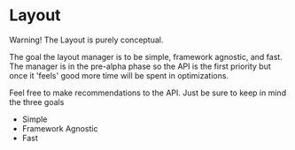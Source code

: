 Layout
=================

Warning! The Layout is purely conceptual. 

The goal the layout manager is to be simple, framework agnostic, and fast. The manager is in
the pre-alpha phase so the API is the first priority but once it 'feels' good more time will
be spent in optimizations.

Feel free to make recommendations to the API. Just be sure to keep in mind the three goals
- Simple
- Framework Agnostic
- Fast
